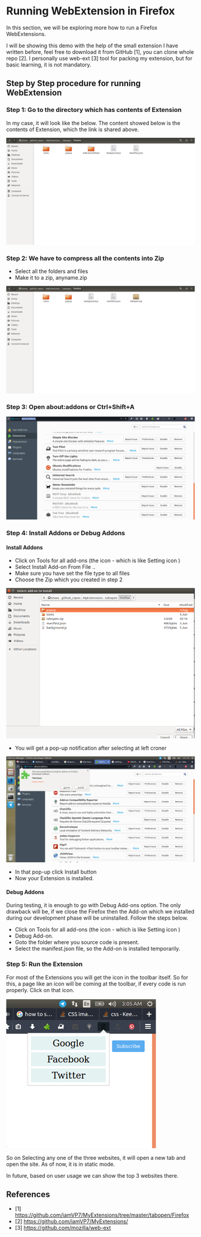 # Running WebExtension in Firefox

In this section, we will be exploring more how to run a Firefox WebExtensions.

I will be showing this demo with the help of the small extension I have written before, feel free to download it from GitHub [1], you can clone whole repo [2].  I personally use web-ext [3]  tool for packing my extension, but for basic learning, it is not mandatory.

## Step by Step procedure for running WebExtension

### Step 1: Go to the directory which has contents of Extension

In my case, it will look like the below. The content showed below is the contents of Extension, which the link is shared above.

![Directory Image](images/content_directory.png)

### Step 2: We have to compress all the contents into Zip

- Select all the folders and files
- Make it to a zip, anyname.zip

![Directory Image](images/tabopenzip.png)

### Step 3: Open about:addons or Ctrl+Shift+A
 
![Directory Image](images/about-addon.png)

### Step 4: Install Addons or Debug Addons

#### Install Addons

- Click on Tools for all add-ons (the icon - which is like Setting icon )
- Select Install Add-on From File ..
- Make sure you have set the file type to all files
- Choose the Zip which you created in step 2

![Choose the Zip file](images/select_zip.png)

- You will get a pop-up notification after selecting at left croner

![Choose the Zip file](images/install_pop.png)

- In that pop-up click Install button
- Now your Extension is installed.

#### Debug Addons

During testing, it is enough to go with Debug Add-ons option. The only drawback will be, if we close the Firefox then the Add-on which we installed during our development phase will be uninstalled. Follow the steps below.

- Click on Tools for all add-ons (the icon - which is like Setting icon )
- Debug Add-on.
- Goto the folder where you source code is present.
- Select the manifest.json file, so the Add-on is installed temporarily.

### Step 5: Run the Extension

For most of the Extensions you will get the icon in the toolbar itself. So for this, a page like an icon will be coming at the toolbar, if every code is run properly. Click on that icon.

![Choose the Zip file](images/extension_popup.png)

So on Selecting any one of the three websites, it will open a new tab and open the site. As of now, it is in static mode.

In future, based on user usage we can show the top 3 websites there.

## References 

- [1] https://github.com/iamVP7/MyExtensions/tree/master/tabopen/Firefox
- [2] https://github.com/iamVP7/MyExtensions/
- [3] https://github.com/mozilla/web-ext